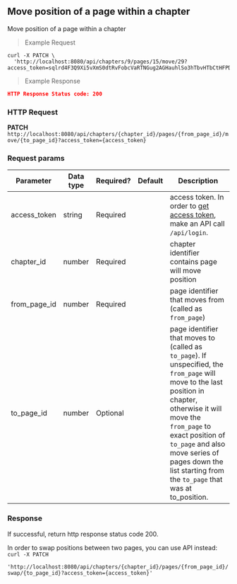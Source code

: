 ## Move position of a page within a chapter
Move position of a page within a chapter

> Example Request

```shell
curl -X PATCH \
  'http://localhost:8080/api/chapters/9/pages/15/move/29?access_token=sqlrd4F3Q9Xi5vXmS0dtRvFobcVaRTNGug2AGHauhlSo3hTbvHTbCtHFPDs7ZMqV'
```

> Example Response

```json
HTTP Response Status code: 200
```

### HTTP Request
**PATCH** `http://localhost:8080/api/chapters/{chapter_id}/pages/{from_page_id}/move/{to_page_id}?access_token={access_token}`


### Request params

| Parameter       | Data type | Required? | Default | Description |
| --------------- | --------- | --------- | ------- | ----------- |
|access_token | string | Required | | access token. In order to [get access token](http://dev01.cc.cloud:49173/public/client_api_docs/#get-an-access-token), make an API call `/api/login`.|
|chapter_id | number | Required | | chapter identifier contains page will move position|
|from_page_id | number | Required | | page identifier that moves from (called as `from_page`)|
|to_page_id | number | Optional | | page identifier that moves to (called as `to_page`). If unspecified, the `from_page` will move to the last position in chapter, otherwise it will move the `from_page` to exact position of `to_page` and also move series of pages down the list starting from the `to_page` that was at to_position.|


### Response
If successful, return http response status code 200.


<aside class="notice">
In order to swap positions between two pages, you can use API instead:<br>
<code>curl -X PATCH
  'http://localhost:8080/api/chapters/{chapter_id}/pages/{from_page_id}/swap/{to_page_id}?access_token={access_token}'</code>
</aside>